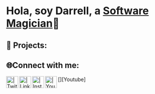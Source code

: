 <h1>Hola, soy Darrell, a <a href="https://linkedin.com/in/darrellmm">Software Magician</a>👾</h1>

<h2>🦆 Projects:</h2>


<h2>🌐Connect with me:</h2>

[<img align="left" alt=" | Twitter" width="32px" src="https://cdn.jsdelivr.net/npm/simple-icons@v3/icons/twitter.svg" />][twitter]
[<img align="left" alt=" | LinkedIn" width="32px" src="https://img.icons8.com/fluency/512/linkedin.png" />][linkedin]
[<img align="left" alt=" | Instagram" width="32px" src="https://cdn.jsdelivr.net/npm/simple-icons@v3/icons/instagram.svg" />][instagram]
[<img align="left" alt=" | Youtube" width="32px" src="https://img.icons8.com/color/512/youtube-play.png" />][Youtube]

[twitter]: https://twitter.com/whereisdarrelll
[instagram]: https://www.instagram.com/notdarrelll/
[linkedin]: https://www.linkedin.com/in/darrellmm/
